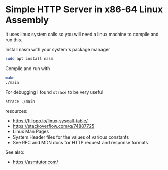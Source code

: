 # Simple HTTP Server in x86-64 Linux Assembly

It uses linux system calls so you will need a linux machine to compile and run this.

Install nasm with your system's package manager

```bash
sudo apt install nasm
```

Compile and run with
```bash
make
./main
```

For debugging I found `strace` to be very useful
```bash
strace ./main
```

resources:
- https://filippo.io/linux-syscall-table/
- https://stackoverflow.com/q/74887725
- Linux Man Pages
- System Header files for the values of various constants
- See RFC and MDN docs for HTTP request and response formats

See also:
- https://asmtutor.com/

